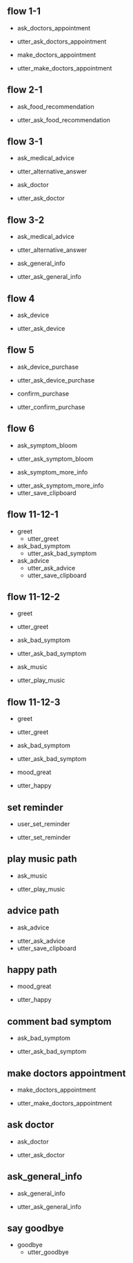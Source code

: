 
## flow 1-1     <!--check doctors appointment -->
  * ask_doctors_appointment
   - utter_ask_doctors_appointment
  * make_doctors_appointment
   - utter_make_doctors_appointment
   
## flow 2-1     <!--food recommendation -->
* ask_food_recommendation
- utter_ask_food_recommendation

## flow 3-1     <!--ask medical question-->
* ask_medical_advice
- utter_alternative_answer
* ask_doctor
- utter_ask_doctor
  
## flow 3-2
* ask_medical_advice
- utter_alternative_answer
* ask_general_info
- utter_ask_general_info

## flow 4       <!--ask device-->
* ask_device
- utter_ask_device

## flow 5       <!--ask device purchase-->
* ask_device_purchase
- utter_ask_device_purchase
* confirm_purchase
- utter_confirm_purchase

## flow 6       <!--ask symptom bloom-->
* ask_symptom_bloom
- utter_ask_symptom_bloom
* ask_symptom_more_info
- utter_ask_symptom_more_info
- utter_save_clipboard

## flow 11-12-1              <!-- bot trigger greet  -->
* greet              
  - utter_greet  <!--health over view, Enviornmental info, checking feeling included in the action-->
* ask_bad_symptom <!-- user utterance, in format _intent[entities] -->
  - utter_ask_bad_symptom
* ask_advice
  - utter_ask_advice
  - utter_save_clipboard
  
## flow 11-12-2
* greet
 - utter_greet  <!--health over view, Enviornmental info, checking feeling included in the action-->
* ask_bad_symptom <!-- user utterance, in format _intent[entities] -->
 - utter_ask_bad_symptom
* ask_music
 - utter_play_music

## flow 11-12-3
* greet
 - utter_greet  <!--health over view, Enviornmental info, checking feeling included in the action-->
* ask_bad_symptom <!-- user utterance, in format _intent[entities] -->
 - utter_ask_bad_symptom
* mood_great
 - utter_happy
 
## set reminder
* user_set_reminder
- utter_set_reminder
## play music path
* ask_music
 - utter_play_music
 
## advice path
* ask_advice
- utter_ask_advice
- utter_save_clipboard

## happy path
* mood_great
 - utter_happy

## comment bad symptom
 * ask_bad_symptom
  - utter_ask_bad_symptom
  
## make doctors appointment
  * make_doctors_appointment
   - utter_make_doctors_appointment
  
## ask doctor
* ask_doctor
 - utter_ask_doctor

## ask_general_info
 * ask_general_info
 - utter_ask_general_info
 

## say goodbye
* goodbye
  - utter_goodbye
